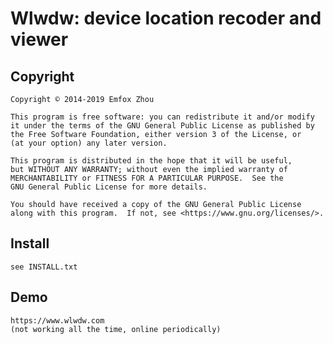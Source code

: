 # Wlwdw: device location recoder and viewer

## Copyright

    Copyright © 2014-2019 Emfox Zhou

    This program is free software: you can redistribute it and/or modify
    it under the terms of the GNU General Public License as published by
    the Free Software Foundation, either version 3 of the License, or
    (at your option) any later version.

    This program is distributed in the hope that it will be useful,
    but WITHOUT ANY WARRANTY; without even the implied warranty of
    MERCHANTABILITY or FITNESS FOR A PARTICULAR PURPOSE.  See the
    GNU General Public License for more details.

    You should have received a copy of the GNU General Public License
    along with this program.  If not, see <https://www.gnu.org/licenses/>.

## Install

    see INSTALL.txt

## Demo

    https://www.wlwdw.com
    (not working all the time, online periodically)
